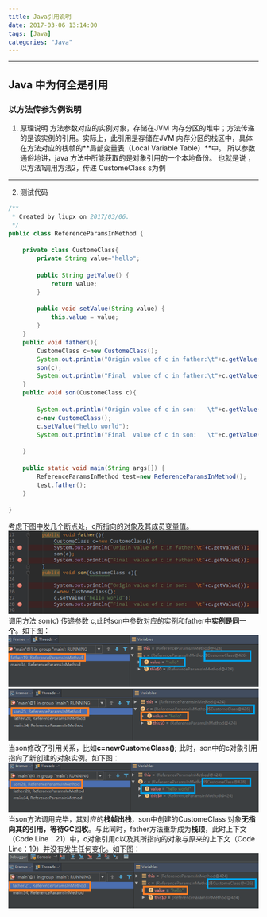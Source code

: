 ```yaml
---
title: Java引用说明
date: 2017-03-06 13:14:00
tags: [Java]
categories: "Java"
---
```

---
## Java 中为何全是引用
### 以方法传参为例说明
1. 原理说明
  方法参数对应的实例对象，存储在JVM 内存分区的堆中；方法传递的是该实例的引用。实际上，此引用是存储在JVM 内存分区的栈区中，具体在方法对应的栈帧的**局部变量表（Local Variable Table）**中。
所以参数通俗地讲，java 方法中所能获取的是对象引用的一个本地备份。
也就是说 ，以方法1调用方法2，传递 CustomeClass s为例


----------

2. 测试代码
``` java
/**
 * Created by liupx on 2017/03/06.
 */
public class ReferenceParamsInMethod {

    private class CustomeClass{
        private String value="hello";

        public String getValue() {
            return value;
        }

        public void setValue(String value) {
            this.value = value;
        }
    }
    public void father(){
        CustomeClass c=new CustomeClass();
        System.out.println("Origin value of c in father:\t"+c.getValue());
        son(c);
        System.out.println("Final  value of c in father:\t"+c.getValue());
    }
    public void son(CustomeClass c){

        System.out.println("Origin value of c in son:   \t"+c.getValue());
        c=new CustomeClass();
        c.setValue("hello world");
        System.out.println("Final  value of c in son:   \t"+c.getValue());

    }
    
    public static void main(String args[]) {
        ReferenceParamsInMethod test=new ReferenceParamsInMethod();
        test.father();
    }
    
}

```
考虑下图中发几个断点处，c所指向的对象及其成员变量值。
<br>
![ReferenceParamsInMethodCode][1]
<br>
调用方法 son(c) 传递参数 c,此时son中参数对应的实例和father中**实例是同一个**。如下图：
<br>
![ReferenceParamsInMethodDebug1Line19][2]
<br>
![ReferenceParamsInMethodDebug2Line25][3]
<br>
当son修改了引用关系，比如**c=newCustomeClass();**  此时，son中的c对象引用指向了新创建的对象实例。如下图：
<br>
![ReferenceParamsInMethodDebug3Line28][4]
<br>
当son方法调用完毕，其对应的**栈帧出栈**，son中创建的CustomeClass 对象**无指向其的引用，等待GC回收**。与此同时，father方法重新成为**栈顶**，此时上下文（Code Line：21）中，c对象引用c以及其所指向的对象与原来的上下文（Code Line：19）并没有发生任何变化。如下图：
<br>
![ReferenceParamsInMethodDebug4Line21][5]


  [1]: https://raw.githubusercontent.com/liupx/img/master/ReferenceParamsInMethodCode.png
  [2]: https://raw.githubusercontent.com/liupx/img/master/ReferenceParamsInMethodDebug1Line19.png
  [3]: https://raw.githubusercontent.com/liupx/img/master/ReferenceParamsInMethodDebug2Line25.png
  [4]: https://raw.githubusercontent.com/liupx/img/master/ReferenceParamsInMethodDebug3Line28.png
  [5]: https://raw.githubusercontent.com/liupx/img/master/ReferenceParamsInMethodDebug4Line21.png
